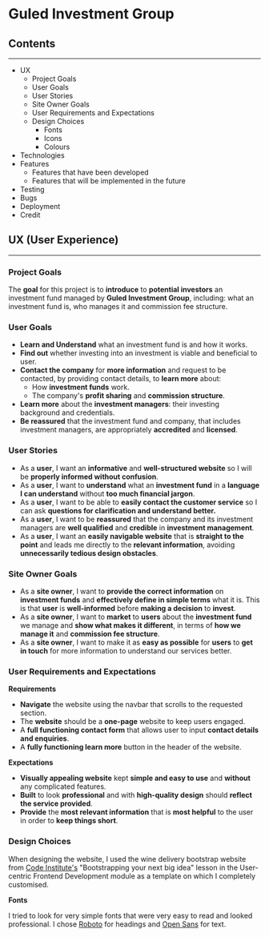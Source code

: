 # Guled Investment Group #

## Contents ##
---
* UX
    * Project Goals
    * User Goals
    * User Stories
    * Site Owner Goals
    * User Requirements and Expectations
    * Design Choices
        * Fonts
        * Icons
        * Colours
* Technologies
* Features
    * Features that have been developed
    * Features that will be implemented in the future
* Testing
* Bugs
* Deployment
* Credit

## UX (User Experience) ##
---
### Project Goals ### 

The **goal** for this project is to **introduce** to **potential investors** an investment fund managed by **Guled Investment Group**, including: what an investment fund is, who manages it and commission fee structure.

### User Goals ###

* **Learn and Understand** what an investment fund is and how it works.
* **Find out** whether investing into an investment is viable and beneficial to user. 
* **Contact the company** for **more information** and request to be contacted, by providing contact details, to **learn more** about:
    * How **investment funds** work. 
    * The company's **profit sharing** and **commission structure**.
* **Learn more** about the **investment managers**: their investing background and credentials.
* **Be reassured** that the investment fund and company, that includes investment managers, are appropriately  **accredited** and **licensed**.
 
### User Stories ###

* As a **user**, I want an **informative** and **well-structured website** so I will be **properly informed without confusion**.
* As a **user**, I want to **understand** what an **investment fund** in a **language I can understand** without **too much financial jargon**.
* As a **user**, I want to be able to **easily contact the customer service** so I can ask **questions for clarification and understand better.** 
* As a **user**, I want to be **reassured** that the company and its investment managers are **well qualified** and **credible** in **investment management**.
* As a **user**, I want an **easily navigable website** that is **straight to the point** and leads me directly to the **relevant information**, avoiding **unnecessarily tedious design obstacles**.

### Site Owner Goals ###
* As a **site owner**, I want to **provide the correct information** on **investment funds** and **effectively define in simple terms** what it is. This is that **user** is **well-informed** before **making a decision** to **invest**. 
* As a **site owner**, I want to **market** to **users** about the **investment fund** we manage and **show what makes it different**, in terms of **how we manage it** and **commission fee structure**.
* As a **site owner**, I want to make it as **easy as possible** for **users** to **get in touch** for more information to understand our services better.  

### User Requirements and Expectations ###

**Requirements**
* **Navigate** the website using the navbar that scrolls to the requested section.
* The **website** should be a **one-page** website to keep users engaged. 
* A **full functioning contact form** that allows user to input **contact details and enquiries**.
* A **fully functioning learn more** button in the header of the website.

**Expectations**
* **Visually appealing website** kept **simple and easy to use** and **without** any complicated features.
* **Built** to look **professional** and with **high-quality design** should **reflect the service provided**.
* **Provide** the **most relevant information** that is **most helpful** to the user in order to **keep things short**. 

### Design Choices ###

When designing the website, I used the wine delivery bootstrap website from [Code Institute's](https://codeinstitute.net/) "Bootstrapping your next big idea" lesson in the User-centric Frontend Development module as a template on which I completely customised. 

**Fonts**

I tried to look for very simple fonts that were very easy to read and looked professional. 
I chose [Roboto](https://fonts.google.com/specimen/Roboto) for headings and [Open Sans](https://fonts.google.com/specimen/Open+Sans?query=open+sans) for text. 


